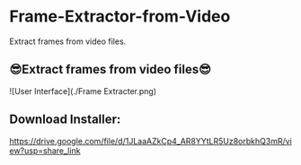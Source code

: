 # Frame-Extractor-from-Video
Extract frames from video files.
## 😎Extract frames from video files😎

![User Interface](./Frame Extracter.png)

## Download Installer:
https://drive.google.com/file/d/1JLaaAZkCp4_AR8YYtLR5Uz8orbkhQ3mR/view?usp=share_link
